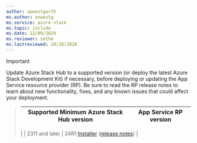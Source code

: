 ```yaml
---
author: apwestgarth
ms.author: anwestg
ms.service: azure-stack
ms.topic: include
ms.date: 12/09/2024
ms.reviewer: sethm
ms.lastreviewed: 10/28/2020
---
```

<!-- TODO - For each release: add AzS Hub build number, App Service RP version number, & corresponding App Service release notes text/link -->
> [!IMPORTANT]
> Update Azure Stack Hub to a supported version (or deploy the latest Azure Stack Development Kit) if necessary, before deploying or updating the App Service resource provider (RP). Be sure to read the RP release notes to learn about new functionality, fixes, and any known issues that could affect your deployment.

> | Supported Minimum Azure Stack Hub version | App Service RP version |
> |-----|---|
> | 
> | 2311 and later | 24R1 [Installer](https://aka.ms/appsvcupdate24R1installer) ([release notes](../operator/app-service-release-notes-2024R1.md)) | 

